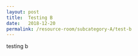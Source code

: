 ```yaml
---
layout: post
title:  Testing B
date:   2018-12-20
permalink: /resource-room/subcategory-A/test-b
---
```


testing b
